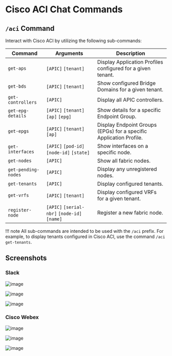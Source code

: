 # Cisco ACI Chat Commands

## `/aci` Command

Interact with Cisco ACI by utilizing the following sub-commands:

| Command | Arguments | Description |
| ------- | --------- | ----------- |
| `get-aps` | `[APIC]` `[tenant]` | Display Application Profiles configured for a given tenant. |
| `get-bds` | `[APIC]` `[tenant]` | Show configured Bridge Domains for a given tenant. |
| `get-controllers` | `[APIC]` | Display all APIC controllers. |
| `get-epg-details` | `[APIC]` `[tenant]` `[ap]` `[epg]` | Show details for a specific Endpoint Group. |
| `get-epgs` | `[APIC]` `[tenant]` `[ap]` | Display Endpoint Groups (EPGs) for a specific Application Profile. |
| `get-interfaces` | `[APIC]` `[pod-id]` `[node-id]` `[state]` | Show interfaces on a specific node. |
| `get-nodes` | `[APIC]` | Show all fabric nodes. |
| `get-pending-nodes` | `[APIC]` | Display any unregistered nodes. |
| `get-tenants` | `[APIC]` | Display configured tenants. |
| `get-vrfs` | `[APIC]` `[tenant]` | Display configured VRFs for a given tenant. |
| `register-node` | `[APIC]` `[serial-nbr]` `[node-id]` `[name]` | Register a new fabric node. |

!!! note
    All sub-commands are intended to be used with the `/aci` prefix. For example, to display tenants configured in Cisco ACI, use the command `/aci get-tenants`.

## Screenshots

### Slack

![image](../../images/aci-slack-get-tenants.png)

![image](../../images/aci-slack-get-epg-details.png)
  
![image](../../images/aci-slack-get-bds.png)

### Cisco Webex

![image](../../images/aci-slack-get-tenants.png)

![image](../../images/aci-slack-get-epg-details.png)
  
![image](../../images/aci-slack-get-bds.png)
